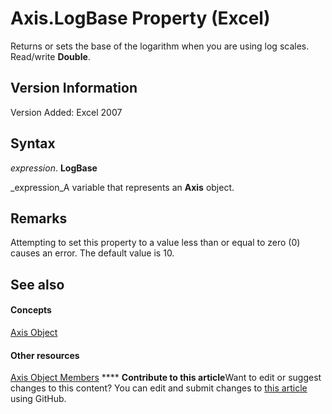 
# Axis.LogBase Property (Excel)

Returns or sets the base of the logarithm when you are using log scales. Read/write  **Double**. 


## Version Information

Version Added: Excel 2007 


## Syntax

 _expression_. **LogBase**

 _expression_A variable that represents an  **Axis** object.


## Remarks

Attempting to set this property to a value less than or equal to zero (0) causes an error. The default value is 10.


## See also


#### Concepts


 [Axis Object](7e08c61b-90f4-8d91-0ee2-84283d10b324.md)
#### Other resources


 [Axis Object Members](2b60f79e-339d-a6cf-7ec6-a915b550c634.md)
****   **Contribute to this article**Want to edit or suggest changes to this content? You can edit and submit changes to  [this article](https://github.com/jhershey00/VBA_Excel_Test/OpenXMLCon/articles/8b346323-3a2a-15fc-d9e5-fc39761e7c0e.md) using GitHub.


